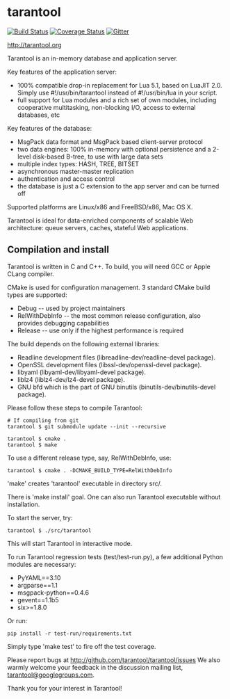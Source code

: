 # tarantool

[![Build Status](https://travis-ci.org/tarantool/tarantool.png?branch=1.7)](https://travis-ci.org/tarantool/tarantool)
[![Coverage Status](https://coveralls.io/repos/github/tarantool/tarantool/badge.svg?branch=1.7)](https://coveralls.io/github/tarantool/tarantool?branch=1.7)
[![Gitter](https://badges.gitter.im/Join%20Chat.svg)](https://gitter.im/tarantool/tarantool?utm_source=badge&utm_medium=badge&utm_campaign=pr-badge&utm_content=badge)

http://tarantool.org

Tarantool is an in-memory database and application server.

Key features of the application server:
 * 100% compatible drop-in replacement for Lua 5.1,
   based on LuaJIT 2.0.
   Simply use #!/usr/bin/tarantool instead of
   #!/usr/bin/lua in your script.
 * full support for Lua modules and a rich set of
   own modules, including cooperative multitasking,
   non-blocking I/O, access to external databases, etc

Key features of the database:
 * MsgPack data format and MsgPack based
   client-server protocol
 * two data engines: 100% in-memory with
   optional persistence and a 2-level disk-based
   B-tree, to use with large data sets
 * multiple index types: HASH, TREE, BITSET
 * asynchronous master-master replication
 * authentication and access control
 * the database is just a C extension to the
   app server and can be turned off

Supported platforms are Linux/x86 and FreeBSD/x86, Mac OS X.

Tarantool is ideal for data-enriched components of
scalable Web architecture: queue servers, caches,
stateful Web applications.

## Compilation and install

Tarantool is written in C and C++.
To build, you will need GCC or Apple CLang compiler.

CMake is used for configuration management.
3 standard CMake build types are supported:
 * Debug -- used by project maintainers
 * RelWithDebInfo -- the most common release configuration,
 also provides debugging capabilities
 * Release -- use only if the highest performance is required

The build depends on the following external libraries:

- Readline development files (libreadline-dev/readline-devel package).
- OpenSSL development files (libssl-dev/openssl-devel package).
- libyaml (libyaml-dev/libyaml-devel package).
- liblz4 (liblz4-dev/lz4-devel package).
- GNU bfd which is the part of GNU binutils (binutils-dev/binutils-devel package).

Please follow these steps to compile Tarantool:

    # If compiling from git
    tarantool $ git submodule update --init --recursive

    tarantool $ cmake .
    tarantool $ make

To use a different release type, say, RelWithDebInfo, use:

    tarantool $ cmake . -DCMAKE_BUILD_TYPE=RelWithDebInfo

'make' creates 'tarantool' executable in directory src/.

There is 'make install' goal. One can also run Tarantool executable without
installation.

To start the server, try:

    tarantool $ ./src/tarantool

This will start Tarantool in interactive mode.

To run Tarantool regression tests (test/test-run.py),
a few additional Python modules are necessary:
 * PyYAML==3.10
 * argparse==1.1
 * msgpack-python==0.4.6
 * gevent==1.1b5
 * six>=1.8.0

Or run:
```
pip install -r test-run/requirements.txt
```

Simply type 'make test' to fire off the test coverage.

Please report bugs at http://github.com/tarantool/tarantool/issues
We also warmly welcome your feedback in the discussion mailing
list, tarantool@googlegroups.com.

Thank you for your interest in Tarantool!
